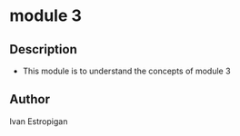 # module 3 

## Description

- This module is to understand the concepts of module 3

## Author

Ivan Estropigan

